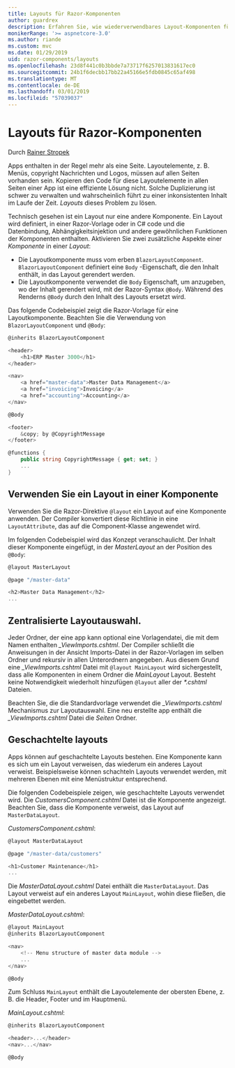 ```yaml
---
title: Layouts für Razor-Komponenten
author: guardrex
description: Erfahren Sie, wie wiederverwendbares Layout-Komponenten für Blazor und Razor-Komponenten-apps zu erstellen.
monikerRange: '>= aspnetcore-3.0'
ms.author: riande
ms.custom: mvc
ms.date: 01/29/2019
uid: razor-components/layouts
ms.openlocfilehash: 23d8f441c0b3bbde7a73717f6257013831617ec0
ms.sourcegitcommit: 24b1f6decbb17bb22a45166e5fdb0845c65af498
ms.translationtype: MT
ms.contentlocale: de-DE
ms.lasthandoff: 03/01/2019
ms.locfileid: "57039037"
---
```

# <a name="razor-components-layouts"></a>Layouts für Razor-Komponenten

Durch [Rainer Stropek](https://www.timecockpit.com)

Apps enthalten in der Regel mehr als eine Seite. Layoutelemente, z. B. Menüs, copyright Nachrichten und Logos, müssen auf allen Seiten vorhanden sein. Kopieren den Code für diese Layoutelemente in allen Seiten einer App ist eine effiziente Lösung nicht. Solche Duplizierung ist schwer zu verwalten und wahrscheinlich führt zu einer inkonsistenten Inhalt im Laufe der Zeit. *Layouts* dieses Problem zu lösen.

Technisch gesehen ist ein Layout nur eine andere Komponente. Ein Layout wird definiert, in einer Razor-Vorlage oder in C# code und die Datenbindung, Abhängigkeitsinjektion und andere gewöhnlichen Funktionen der Komponenten enthalten. Aktivieren Sie zwei zusätzliche Aspekte einer *Komponente* in einer *Layout*:

* Die Layoutkomponente muss vom erben `BlazorLayoutComponent`. `BlazorLayoutComponent` definiert eine `Body` -Eigenschaft, die den Inhalt enthält, in das Layout gerendert werden.
* Die Layoutkomponente verwendet die `Body` Eigenschaft, um anzugeben, wo der Inhalt gerendert wird, mit der Razor-Syntax `@Body`. Während des Renderns `@Body` durch den Inhalt des Layouts ersetzt wird.

Das folgende Codebeispiel zeigt die Razor-Vorlage für eine Layoutkomponente. Beachten Sie die Verwendung von `BlazorLayoutComponent` und `@Body`:

```csharp
@inherits BlazorLayoutComponent

<header>
    <h1>ERP Master 3000</h1>
</header>

<nav>
    <a href="master-data">Master Data Management</a>
    <a href="invoicing">Invoicing</a>
    <a href="accounting">Accounting</a>
</nav>

@Body

<footer>
    &copy; by @CopyrightMessage
</footer>

@functions {
    public string CopyrightMessage { get; set; }
    ...
}
```

## <a name="use-a-layout-in-a-component"></a>Verwenden Sie ein Layout in einer Komponente

Verwenden Sie die Razor-Direktive `@layout` ein Layout auf eine Komponente anwenden. Der Compiler konvertiert diese Richtlinie in eine `LayoutAttribute`, das auf die Component-Klasse angewendet wird.

Im folgenden Codebeispiel wird das Konzept veranschaulicht. Der Inhalt dieser Komponente eingefügt, in der *MasterLayout* an der Position des `@Body`:

```csharp
@layout MasterLayout

@page "/master-data"

<h2>Master Data Management</h2>
...
```

## <a name="centralized-layout-selection"></a>Zentralisierte Layoutauswahl.

Jeder Ordner, der eine app kann optional eine Vorlagendatei, die mit dem Namen enthalten *_ViewImports.cshtml*. Der Compiler schließt die Anweisungen in der Ansicht Imports-Datei in der Razor-Vorlagen im selben Ordner und rekursiv in allen Unterordnern angegeben. Aus diesem Grund eine *_ViewImports.cshtml* Datei mit `@layout MainLayout` wird sichergestellt, dass alle Komponenten in einem Ordner die *MainLayout* Layout. Besteht keine Notwendigkeit wiederholt hinzufügen `@layout` aller der  *\*.cshtml* Dateien.

Beachten Sie, die die Standardvorlage verwendet die *_ViewImports.cshtml* Mechanismus zur Layoutauswahl. Eine neu erstellte app enthält die *_ViewImports.cshtml* Datei die *Seiten* Ordner.

## <a name="nested-layouts"></a>Geschachtelte layouts

Apps können auf geschachtelte Layouts bestehen. Eine Komponente kann es sich um ein Layout verweisen, das wiederum ein anderes Layout verweist. Beispielsweise können schachteln Layouts verwendet werden, mit mehreren Ebenen mit eine Menüstruktur entsprechend.

Die folgenden Codebeispiele zeigen, wie geschachtelte Layouts verwendet wird. Die *CustomersComponent.cshtml* Datei ist die Komponente angezeigt. Beachten Sie, dass die Komponente verweist, das Layout auf `MasterDataLayout`.

*CustomersComponent.cshtml*:

```csharp
@layout MasterDataLayout

@page "/master-data/customers"

<h1>Customer Maintenance</h1>
...
```

Die *MasterDataLayout.cshtml* Datei enthält die `MasterDataLayout`. Das Layout verweist auf ein anderes Layout `MainLayout`, wohin diese fließen, die eingebettet werden.

*MasterDataLayout.cshtml*:

```csharp
@layout MainLayout
@inherits BlazorLayoutComponent

<nav>
    <!-- Menu structure of master data module -->
    ...
</nav>

@Body
```

Zum Schluss `MainLayout` enthält die Layoutelemente der obersten Ebene, z. B. die Header, Footer und im Hauptmenü.

*MainLayout.cshtml*:

```csharp
@inherits BlazorLayoutComponent

<header>...</header>
<nav>...</nav>

@Body
```
